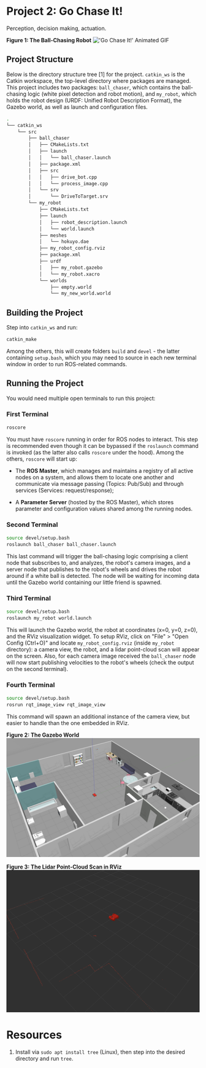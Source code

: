 # Project 2: Go Chase It!

Perception, decision making, actuation.

__Figure 1: The Ball-Chasing Robot__
!['Go Chase It!' Animated GIF](./img/mov2.gif)

## Project Structure

Below is the directory structure tree [1] for the project. `catkin_ws` is the Catkin workspace, the top-level directory where packages are managed. This project includes two packages: `ball_chaser`, which contains  the ball-chasing logic (white pixel detection and robot motion), and `my_robot`, which holds the robot design (URDF: Unified Robot Description Format), the Gazebo world, as well as launch and configuration files.

```bash
.
└── catkin_ws
    └── src
        ├── ball_chaser
        │   ├── CMakeLists.txt
        │   ├── launch
        │   │   └── ball_chaser.launch
        │   ├── package.xml
        │   ├── src
        │   │   ├── drive_bot.cpp
        │   │   └── process_image.cpp
        │   └── srv
        │       └── DriveToTarget.srv
        └── my_robot
            ├── CMakeLists.txt
            ├── launch
            │   ├── robot_description.launch
            │   └── world.launch
            ├── meshes
            │   └── hokuyo.dae
            ├── my_robot_config.rviz
            ├── package.xml
            ├── urdf
            │   ├── my_robot.gazebo
            │   └── my_robot.xacro
            └── worlds
                ├── empty.world
                └── my_new_world.world
```

## Building the Project

Step into `catkin_ws` and run:

```bash
catkin_make
```

Among the others, this will create folders `build` and `devel` - the latter containing `setup.bash`, which you may need to source in each new terminal window in order to run ROS-related commands.

## Running the Project

You would need multiple open terminals to run this project:

### First Terminal

```bash
roscore
```

You must have `roscore` running in order for ROS nodes to interact. This step is recommended even though it can be bypassed if the `roslaunch` command is invoked (as the latter also calls `roscore` under the hood). Among the others, `roscore` will start up:

- The __ROS Master__, which manages and maintains a registry of all active nodes on a system, and allows them to locate one another and communicate via message passing (Topics: Pub/Sub) and through services (Services: request/response);

- A __Parameter Server__ (hosted by the ROS Master), which stores parameter and configuration values shared among the running nodes.

### Second Terminal

```bash
source devel/setup.bash
roslaunch ball_chaser ball_chaser.launch
```

This last command will trigger the ball-chasing logic comprising a client node that subscribes to, and analyzes, the robot's camera images, and a server node that publishes to the robot's wheels and drives the robot around if a white ball is detected. The node will be waiting for incoming data until the Gazebo world containing our little friend is spawned.

### Third Terminal

```bash
source devel/setup.bash
roslaunch my_robot world.launch
```

This will launch the Gazebo world, the robot at coordinates (x=0, y=0, z=0), and the RViz visualization widget. To setup RViz, click on "File" > "Open Config (Ctrl+O)" and locate `my_robot_config.rviz` (inside `my_robot` directory): a camera view, the robot, and a lidar point-cloud scan will appear on the screen. Also, for each camera image received the `ball_chaser` node will now start publishing velocities to the robot's wheels (check the output on the second terminal).

### Fourth Terminal

```bash
source devel/setup.bash
rosrun rqt_image_view rqt_image_view
```

This command will spawn an additional instance of the camera view, but easier to handle than the one embedded in RViz.

__Figure 2: The Gazebo World__
![The Gazebo World](./img/img2.png)

__Figure 3: The Lidar Point-Cloud Scan in RViz__
![RViz Lidar View](./img/img3.png)

# Resources

1. Install via `sudo apt install tree` (Linux), then step into the desired directory and run `tree`.
